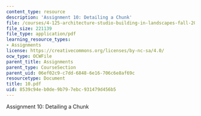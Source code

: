 ```yaml
---
content_type: resource
description: 'Assignment 10: Detailing a Chunk'
file: /courses/4-125-architecture-studio-building-in-landscapes-fall-2002/8539c94eb0de9b797ebc931479d456b5_10.pdf
file_size: 221139
file_type: application/pdf
learning_resource_types:
- Assignments
license: https://creativecommons.org/licenses/by-nc-sa/4.0/
ocw_type: OCWFile
parent_title: Assignments
parent_type: CourseSection
parent_uid: 06ef02c9-c7dd-6848-6e16-706c6e8af69c
resourcetype: Document
title: 10.pdf
uid: 8539c94e-b0de-9b79-7ebc-931479d456b5
---
```

Assignment 10: Detailing a Chunk